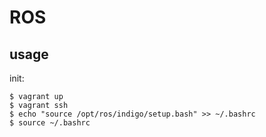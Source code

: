 # ROS

## usage

init:

```
$ vagrant up
$ vagrant ssh
$ echo "source /opt/ros/indigo/setup.bash" >> ~/.bashrc
$ source ~/.bashrc
```

